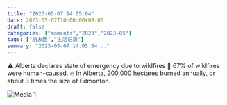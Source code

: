 ```yaml
---
title: "2023-05-07 14:05:04"
date: 2023-05-07T10:00:00+08:00
draft: false
categories: ["moments","2023","2023-05"]
tags: ["朋友圈","生活记录"]
summary: "2023-05-07 14:05:04..."
---
```


⚠ Alberta declares state of emergency due to wildfires
​🚬 67% of wildfires were human-caused.
🔥 In Alberta, 200,000 hectares burned annually, or about 3 times the size of Edmonton.

![Media 1](/Moments/photos/2023-05-07/202305071405040.jpg)

